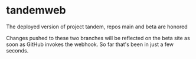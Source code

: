 # tandemweb
The deployed version of project tandem, repos main and beta are honored

Changes pushed to these two branches will be reflected on the beta site as soon as GitHub invokes the webhook. So far that's been in just a few seconds.
